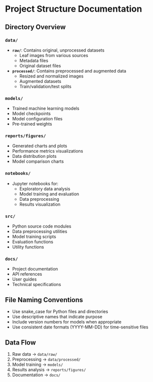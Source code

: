 # Project Structure Documentation

## Directory Overview

### `data/`
- **`raw/`**: Contains original, unprocessed datasets
  - Leaf images from various sources
  - Metadata files
  - Original dataset files
- **`processed/`**: Contains preprocessed and augmented data
  - Resized and normalized images
  - Augmented datasets
  - Train/validation/test splits

### `models/`
- Trained machine learning models
- Model checkpoints
- Model configuration files
- Pre-trained weights

### `reports/figures/`
- Generated charts and plots
- Performance metrics visualizations
- Data distribution plots
- Model comparison charts

### `notebooks/`
- Jupyter notebooks for:
  - Exploratory data analysis
  - Model training and evaluation
  - Data preprocessing
  - Results visualization

### `src/`
- Python source code modules
- Data preprocessing utilities
- Model training scripts
- Evaluation functions
- Utility functions

### `docs/`
- Project documentation
- API references
- User guides
- Technical specifications

## File Naming Conventions

- Use snake_case for Python files and directories
- Use descriptive names that indicate purpose
- Include version numbers for models when appropriate
- Use consistent date formats (YYYY-MM-DD) for time-sensitive files

## Data Flow

1. Raw data → `data/raw/`
2. Preprocessing → `data/processed/`
3. Model training → `models/`
4. Results analysis → `reports/figures/`
5. Documentation → `docs/`
